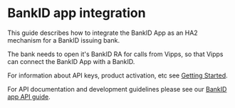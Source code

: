 # BankID app integration
This guide describes how to integrate the BankID App as an HA2 mechanism for a BankID issuing bank.

The bank needs to open it's BankID RA for calls from Vipps, so that Vipps can connect the BankID App with a BankID.
  
For information about API keys, product activation, etc see [Getting Started](https://github.com/vippsas/bankid-app-api/blob/master/bankid-app-getting-started.md).

For API documentation and development guidelines please see our [BankID app API guide](https://github.com/vippsas/bankid-app-api/blob/master/bankid-app-api.md).
